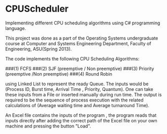 # CPUScheduler

Implementing different CPU scheduling algorithms using C# programming language.

This project was done as a part of the Operating Systems undergraduate course at Computer and Systems Engineering Department, Faculty of Engineering, ASU(Spring 2013).

The code implements the following CPU Scheduling Algorithms:

###(1) FCFS
###(2) SJF (preemptive / Non preemptive)
###(3) Priority (preemptive /Non preemptive)
###(4) Round Robin

using Linked List to represent the ready Queue. The inputs would be (Process ID, Burst time, Arrival Time , Priority, Quantum). One can take these inputs from a File or inserted manually during run time. The output is required to be the sequence of process execution with the related calculations of (Average waiting time and Average turnaround Time).

An Excel file contains the inputs of the program , the program reads that inputs directly after adding the correct path of the Excel file on your own machine and pressing the button "Load".

